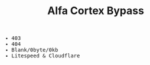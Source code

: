 <div align="center"><h1>Alfa Cortex Bypass</h1></h1></div>
<br>
  
<samp>

* 403
* 404
* Blank/0byte/0kb
* Litespeed & Cloudflare
  
</samp>

